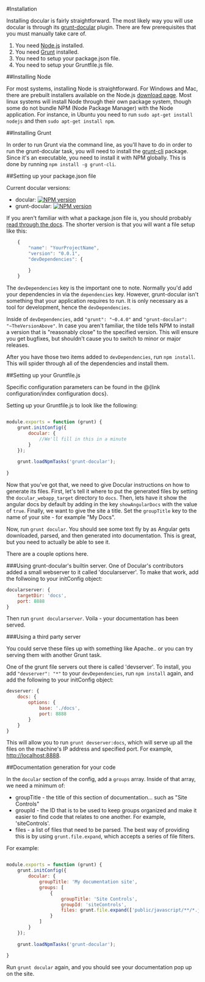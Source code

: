 #Installation

Installing docular is fairly straightforward. The most likely way you will use docular is through its 
[grunt-docular](https://github.com/Vertafore/grunt-docular)
plugin. There are few prerequisites that you must manually take care of. 

1. You need [Node.js](http://nodejs.org) installed. 
2. You need [Grunt](http://www.gruntjs.com) installed. 
3. You need to setup your package.json file.
4. You need to setup your Gruntfile.js file.

##Installing Node

For most systems, installing Node is straightforward. For Windows and Mac, there are prebuilt installers available
on the Node.js [download page](http://nodejs.org/download/). Most linux systems will install Node through their own 
package system, though some do not bundle NPM (Node Package Manager) with the Node application. For instance, in Ubuntu
you need to run ```sudo apt-get install nodejs``` and then ```sudo apt-get install npm```. 

##Installing Grunt

In order to run Grunt via the command line, as you'll have to do in order to run the grunt-docular task, you will need
to install the [grunt-cli](https://www.npmjs.org/package/grunt-cli) package. Since it's an executable, you need to 
install it with NPM globally. This is done by running ```npm install -g grunt-cli```. 

##Setting up your package.json file

Current docular versions:
* docular: [![NPM version](https://badge.fury.io/js/docular.svg)](http://badge.fury.io/js/docular)
* grunt-docular: [![NPM version](https://badge.fury.io/js/grunt-docular.svg)](http://badge.fury.io/js/grunt-docular)

If you aren't familiar with what a package.json file is, you should probably [read through the docs](https://www.npmjs.org/doc/files/package.json.html).
The shorter version is that you will want a file setup like this:

```js
    {
        "name": "YourProjectName",
        "version": "0.0.1",
        "devDependencies": {
            
        }
    }
```

The ```devDependencies``` key is the important one to note. Normally you'd add your dependencies in via the ```dependencies```
key. However, grunt-docular isn't something that your application requires to run. It is only necessary as a tool for
development, hence the ```devDependencies```. 

Inside of ```devDependencies```, add ```"grunt": "~0.4.0"``` and ```"grunt-docular": "~TheVersionAbove"```. In case you 
aren't familiar, the tilde tells NPM to install a version that is "reasonably close" to the specified version. This 
will ensure you get bugfixes, but shouldn't cause you to switch to minor or major releases.

After you have those two items added to ```devDependencies```, run ```npm install```. This will spider through all of the
dependencies and install them.

##Setting up your Gruntfile.js

Specific configuration parameters can be found in the @{link configuration/index configuration docs}.

Setting up your Gruntfile.js to look like the following:

```js

module.exports = function (grunt) {
    grunt.initConfig({
        docular: {
            //We'll fill in this in a minute
        }
    });
    
    grunt.loadNpmTasks('grunt-docular');
    
}

```

Now that you've got that, we need to give Docular instructions on how to generate its files. First, let's tell it
where to put the generated files by setting the ```docular_webapp_target``` directory to ```docs```. Then, lets have
it show the angular docs by default by adding in the key ```showAngularDocs``` with the value of ```true```. Finally,
we want to give the site a title. Set the ```groupTitle``` key to the name of your site - for example "My Docs".

Now, run ```grunt docular```. You should see some text fly by as Angular gets downloaded, parsed, and then generated 
into documentation. This is great, but you need to actually be able to see it.

There are a couple options here. 

###Using grunt-docular's builtin server.
One of Docular's contributors added a small webserver to it called 'docularserver'. To make that work, 
add the follwoing to your initConfig object:

```js
docularserver: {
    targetDir: 'docs',
    port: 8888
}
```

Then run ```grunt docularserver```. Voila - your documentation has been served.

###Using a third party server

You could serve these files up with something like Apache.. or you can try serving them with another Grunt task.

One of the grunt file servers out there is called 'devserver'. To install, you add ```"devserver": "*"``` to your
```devDependencies```, run ```npm install``` again, and add the following to your initConfig object: 

```js
devserver: {
    docs: {
        options: {
            base: './docs',
            port: 8888
        }
    }
}
```
This will allow you to run ```grunt devserver:docs```, which will serve up all the files on the machine's IP address
and specified port. For example, [http://localhost:8888](http://localhost:8888). 

##Documentation generation for your code

In the ```docular``` section of the config, add a ```groups``` array. Inside of that array, we need a minimum of:

* groupTitle - the title of this section of documentation... such as "Site Controls"
* groupId - the ID that is to be used to keep groups organized and make it easier to find code that relates to one another.
For example, 'siteControls'. 
* files - a list of files that need to be parsed. The best way of providing this is by using ```grunt.file.expand```, 
which accepts a series of file filters. 

For example:

```js

module.exports = function (grunt) {
    grunt.initConfig({
        docular: {
            groupTitle: 'My documentation site',
            groups: [
                {
                    groupTitle: 'Site Controls',
                    groupId: 'siteControls',
                    files: grunt.file.expand(['public/javascript/**/*.js'])
                }
            ]
        }
    });
    
    grunt.loadNpmTasks('grunt-docular');
    
}

```

Run ```grunt docular``` again, and you should see your documentation pop up on the site.